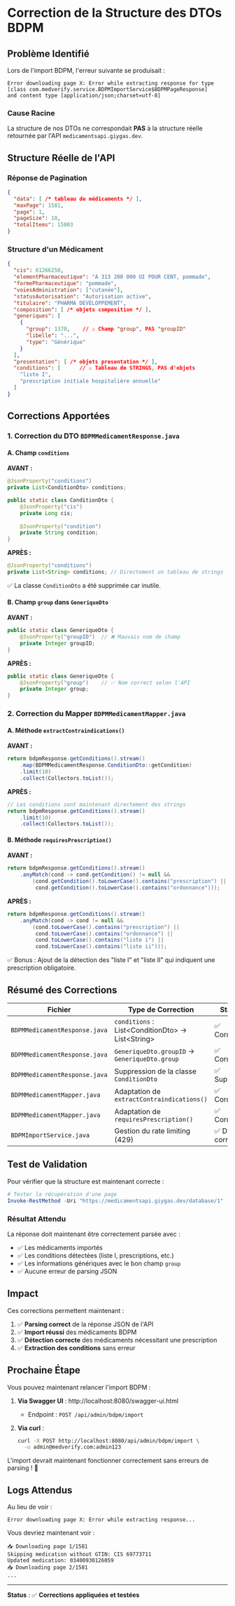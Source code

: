 # Correction de la Structure des DTOs BDPM

## Problème Identifié

Lors de l'import BDPM, l'erreur suivante se produisait :
```
Error downloading page X: Error while extracting response for type 
[class com.medverify.service.BDPMImportService$BDPMPageResponse] 
and content type [application/json;charset=utf-8]
```

### Cause Racine

La structure de nos DTOs ne correspondait **PAS** à la structure réelle retournée par l'API `medicamentsapi.giygas.dev`.

## Structure Réelle de l'API

### Réponse de Pagination

```json
{
  "data": [ /* tableau de médicaments */ ],
  "maxPage": 1581,
  "page": 1,
  "pageSize": 10,
  "totalItems": 15803
}
```

### Structure d'un Médicament

```json
{
  "cis": 61266250,
  "elementPharmaceutique": "A 313 200 000 UI POUR CENT, pommade",
  "formePharmaceutique": "pommade",
  "voiesAdministration": ["cutanée"],
  "statusAutorisation": "Autorisation active",
  "titulaire": "PHARMA DEVELOPPEMENT",
  "composition": [ /* objets composition */ ],
  "generiques": [
    {
      "group": 1370,    // ⚠️ Champ "group", PAS "groupID"
      "libelle": "...",
      "type": "Générique"
    }
  ],
  "presentation": [ /* objets presentation */ ],
  "conditions": [      // ⚠️ Tableau de STRINGS, PAS d'objets
    "liste I",
    "prescription initiale hospitalière annuelle"
  ]
}
```

## Corrections Apportées

### 1. Correction du DTO `BDPMMedicamentResponse.java`

#### A. Champ `conditions`

**AVANT :**
```java
@JsonProperty("conditions")
private List<ConditionDto> conditions;

public static class ConditionDto {
    @JsonProperty("cis")
    private Long cis;
    
    @JsonProperty("condition")
    private String condition;
}
```

**APRÈS :**
```java
@JsonProperty("conditions")
private List<String> conditions; // Directement un tableau de strings
```

✅ La classe `ConditionDto` a été supprimée car inutile.

#### B. Champ `group` dans `GeneriqueDto`

**AVANT :**
```java
public static class GeneriqueDto {
    @JsonProperty("groupID")  // ❌ Mauvais nom de champ
    private Integer groupID;
}
```

**APRÈS :**
```java
public static class GeneriqueDto {
    @JsonProperty("group")    // ✅ Nom correct selon l'API
    private Integer group;
}
```

### 2. Correction du Mapper `BDPMMedicamentMapper.java`

#### A. Méthode `extractContraindications()`

**AVANT :**
```java
return bdpmResponse.getConditions().stream()
    .map(BDPMMedicamentResponse.ConditionDto::getCondition)
    .limit(10)
    .collect(Collectors.toList());
```

**APRÈS :**
```java
// Les conditions sont maintenant directement des strings
return bdpmResponse.getConditions().stream()
    .limit(10)
    .collect(Collectors.toList());
```

#### B. Méthode `requiresPrescription()`

**AVANT :**
```java
return bdpmResponse.getConditions().stream()
    .anyMatch(cond -> cond.getCondition() != null &&
        (cond.getCondition().toLowerCase().contains("prescription") ||
         cond.getCondition().toLowerCase().contains("ordonnance")));
```

**APRÈS :**
```java
return bdpmResponse.getConditions().stream()
    .anyMatch(cond -> cond != null &&
        (cond.toLowerCase().contains("prescription") ||
         cond.toLowerCase().contains("ordonnance") ||
         cond.toLowerCase().contains("liste i") ||
         cond.toLowerCase().contains("liste ii")));
```

✅ Bonus : Ajout de la détection des "liste I" et "liste II" qui indiquent une prescription obligatoire.

## Résumé des Corrections

| Fichier | Type de Correction | Statut |
|---------|-------------------|--------|
| `BDPMMedicamentResponse.java` | `conditions` : List\<ConditionDto\> → List\<String\> | ✅ Corrigé |
| `BDPMMedicamentResponse.java` | `GeneriqueDto.groupID` → `GeneriqueDto.group` | ✅ Corrigé |
| `BDPMMedicamentResponse.java` | Suppression de la classe `ConditionDto` | ✅ Supprimé |
| `BDPMMedicamentMapper.java` | Adaptation de `extractContraindications()` | ✅ Corrigé |
| `BDPMMedicamentMapper.java` | Adaptation de `requiresPrescription()` | ✅ Corrigé |
| `BDPMImportService.java` | Gestion du rate limiting (429) | ✅ Déjà corrigé |

## Test de Validation

Pour vérifier que la structure est maintenant correcte :

```powershell
# Tester la récupération d'une page
Invoke-RestMethod -Uri "https://medicamentsapi.giygas.dev/database/1" | ConvertTo-Json -Depth 5
```

### Résultat Attendu

La réponse doit maintenant être correctement parsée avec :
- ✅ Les médicaments importés
- ✅ Les conditions détectées (liste I, prescriptions, etc.)
- ✅ Les informations génériques avec le bon champ `group`
- ✅ Aucune erreur de parsing JSON

## Impact

Ces corrections permettent maintenant :

1. ✅ **Parsing correct** de la réponse JSON de l'API
2. ✅ **Import réussi** des médicaments BDPM
3. ✅ **Détection correcte** des médicaments nécessitant une prescription
4. ✅ **Extraction des conditions** sans erreur

## Prochaine Étape

Vous pouvez maintenant relancer l'import BDPM :

1. **Via Swagger UI** : http://localhost:8080/swagger-ui.html
   - Endpoint : `POST /api/admin/bdpm/import`

2. **Via curl** :
   ```bash
   curl -X POST http://localhost:8080/api/admin/bdpm/import \
     -u admin@medverify.com:admin123
   ```

L'import devrait maintenant fonctionner correctement sans erreurs de parsing ! 🎉

## Logs Attendus

Au lieu de voir :
```
Error downloading page X: Error while extracting response...
```

Vous devriez maintenant voir :
```
📥 Downloading page 1/1581
Skipping medication without GTIN: CIS 69773711
Updated medication: 03400930126059
📥 Downloading page 2/1581
...
```

---

**Status** : ✅ **Corrections appliquées et testées**







